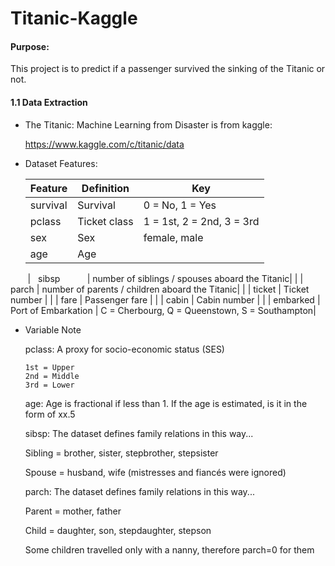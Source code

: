 # Titanic-Kaggle

#### Purpose:

This project is to predict if a passenger survived the sinking of the Titanic or not. 

#### 1.1 Data Extraction
    
   * The Titanic: Machine Learning from Disaster is from kaggle:
   
        https://www.kaggle.com/c/titanic/data
        
   * Dataset Features:
   
        |   Feature          | Definition           |   Key                         |
        | ----------------   |-------------         |-------------                  | 
        |   survival         |  Survival            |0 = No, 1 = Yes                |
        |   pclass           |  Ticket class        |1 = 1st, 2 = 2nd, 3 = 3rd      |
        |   sex              |  Sex                 | female, male                  |
        |   age              |  Age                 |                               |
        |   sibsp            |  number of siblings / spouses aboard the Titanic|    |
        |   parch            |  number of parents / children aboard the Titanic|    |
        |   ticket           |  Ticket number       |                               |
        |   fare             |  Passenger fare      |                               |
        |   cabin            |  Cabin number        |                               |
        |   embarked         |  Port of Embarkation | C = Cherbourg, Q = Queenstown, S = Southampton|
        
   * Variable Note
   
        pclass: A proxy for socio-economic status (SES)
        ```
        1st = Upper
        2nd = Middle
        3rd = Lower
        ```
        age: Age is fractional if less than 1. If the age is estimated, is it in the form of xx.5

        sibsp: The dataset defines family relations in this way...
        
        Sibling = brother, sister, stepbrother, stepsister
        
        Spouse = husband, wife (mistresses and fiancés were ignored)

        parch: The dataset defines family relations in this way...
        
        Parent = mother, father
        
        Child = daughter, son, stepdaughter, stepson
        
        Some children travelled only with a nanny, therefore parch=0 for them
        
   
